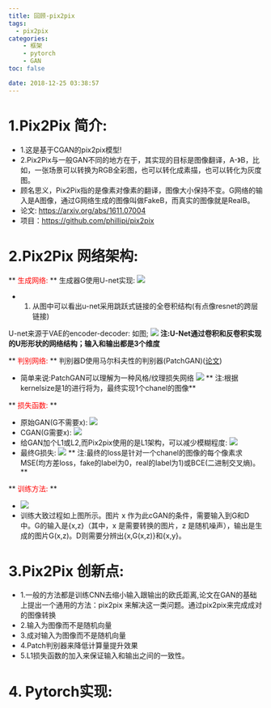 ```yaml
---
title: 回顾-pix2pix
tags:
  - pix2pix
categories: 
    - 框架
    - pytorch
    - GAN
toc: false

date: 2018-12-25 03:38:57
---
```


# 1.Pix2Pix 简介:
* 1.这是基于CGAN的pix2pix模型!
* 2.Pix2Pix与一般GAN不同的地方在于，其实现的目标是图像翻译，A-》B，比如，一张场景可以转换为RGB全彩图，也可以转化成素描，也可以转化为灰度图。
* 顾名思义，Pix2Pix指的是像素对像素的翻译，图像大小保持不变。G网络的输入是A图像，通过G网络生成的图像叫做FakeB，而真实的图像就是RealB。
* 论文: https://arxiv.org/abs/1611.07004
* 项目：https://github.com/phillipi/pix2pix

# 2.Pix2Pix 网络架构:
** <font color=red> 生成网络: </font>**
生成器G使用U-net实现:
![](https://blog.mviai.com/images/回顾-pix2pix/g.png)
* 1. 从图中可以看出u-net采用跳跃式链接的全卷积结构(有点像resnet的跨层链接)

U-net来源于VAE的encoder-decoder:
如图;
![](https://blog.mviai.com/images/回顾-pix2pix/u.png)
**注:U-Net通过卷积和反卷积实现的U形形状的网络结构；输入和输出都是3个维度**


** <font color=red> 判别网络: </font>**
判别器D使用马尔科夫性的判别器(PatchGAN)([论文](http://openaccess.thecvf.com/content_cvpr_2017/papers/Isola_Image-To-Image_Translation_With_CVPR_2017_paper.pdf))
* 简单来说:PatchGAN可以理解为一种风格/纹理损失网络
![](https://blog.mviai.com/images/回顾-pix2pix/d.png)
** 注:根据kernelsize是1的进行将为，最终实现1个chanel的图像**

** <font color=red> 损失函数: </font>**
* 原始GAN(G不需要x):
![](https://blog.mviai.com/images/回顾-pix2pix/gan.png)
* CGAN(G需要x):
![](https://blog.mviai.com/images/回顾-pix2pix/cgan.png)
* 给GAN加个L1或L2,而Pix2pix使用的是L1架构，可以减少模糊程度:
![](https://blog.mviai.com/images/回顾-pix2pix/l1.png)
* 最终G损失:
![](https://blog.mviai.com/images/回顾-pix2pix/g_f.png)
** 注:最终的loss是针对一个chanel的图像的每个像素求MSE(均方差loss，fake的label为0，real的label为1)或BCE(二进制交叉熵)。**


** <font color=red> 训练方法: </font>**
* ![](https://blog.mviai.com/images/回顾-pix2pix/train.png)
* 训练大致过程如上图所示。图片 x 作为此cGAN的条件，需要输入到G和D中。G的输入是{x,z}（其中，x 是需要转换的图片，z 是随机噪声），输出是生成的图片G(x,z)。D则需要分辨出{x,G(x,z)}和{x,y}。


# 3.Pix2Pix 创新点:
* 1.一般的方法都是训练CNN去缩小输入跟输出的欧氏距离,论文在GAN的基础上提出一个通用的方法：pix2pix 来解决这一类问题。通过pix2pix来完成成对的图像转换
* 2.输入为图像而不是随机向量
* 3.成对输入为图像而不是随机向量
* 4.Patch判别器来降低计算量提升效果
* 5.L1损失函数的加入来保证输入和输出之间的一致性。


# 4. Pytorch实现:
